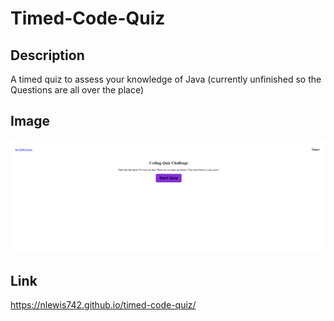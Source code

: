 # Timed-Code-Quiz

## Description

A timed quiz to assess your knowledge of Java (currently unfinished so the Questions are all over the place)

## Image

![alt text](./Assets/nlewis742.github.io_timed-code-quiz_.png)

## Link

https://nlewis742.github.io/timed-code-quiz/

